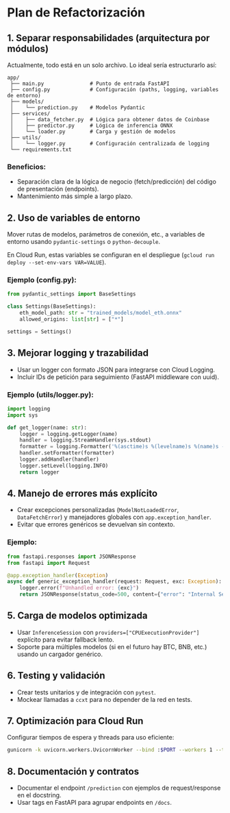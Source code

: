 # Plan de Refactorización

## 1. Separar responsabilidades (arquitectura por módulos)

Actualmente, todo está en un solo archivo. Lo ideal sería estructurarlo así:

```
app/
 ├── main.py               # Punto de entrada FastAPI
 ├── config.py             # Configuración (paths, logging, variables de entorno)
 ├── models/
 │    └── prediction.py    # Modelos Pydantic
 ├── services/
 │    ├── data_fetcher.py  # Lógica para obtener datos de Coinbase
 │    ├── predictor.py     # Lógica de inferencia ONNX
 │    └── loader.py        # Carga y gestión de modelos
 ├── utils/
 │    └── logger.py        # Configuración centralizada de logging
 └── requirements.txt
```

### Beneficios:
- Separación clara de la lógica de negocio (fetch/predicción) del código de presentación (endpoints).
- Mantenimiento más simple a largo plazo.

## 2. Uso de variables de entorno

Mover rutas de modelos, parámetros de conexión, etc., a variables de entorno usando `pydantic-settings` o `python-decouple`.

En Cloud Run, estas variables se configuran en el despliegue (`gcloud run deploy --set-env-vars VAR=VALUE`).

### Ejemplo (config.py):

```python
from pydantic_settings import BaseSettings

class Settings(BaseSettings):
    eth_model_path: str = "trained_models/model_eth.onnx"
    allowed_origins: list[str] = ["*"]

settings = Settings()
```

## 3. Mejorar logging y trazabilidad

- Usar un logger con formato JSON para integrarse con Cloud Logging.
- Incluir IDs de petición para seguimiento (FastAPI middleware con uuid).

### Ejemplo (utils/logger.py):

```python
import logging
import sys

def get_logger(name: str):
    logger = logging.getLogger(name)
    handler = logging.StreamHandler(sys.stdout)
    formatter = logging.Formatter('%(asctime)s %(levelname)s %(name)s - %(message)s')
    handler.setFormatter(formatter)
    logger.addHandler(handler)
    logger.setLevel(logging.INFO)
    return logger
```

## 4. Manejo de errores más explícito

- Crear excepciones personalizadas (`ModelNotLoadedError`, `DataFetchError`) y manejadores globales con `app.exception_handler`.
- Evitar que errores genéricos se devuelvan sin contexto.

### Ejemplo:

```python
from fastapi.responses import JSONResponse
from fastapi import Request

@app.exception_handler(Exception)
async def generic_exception_handler(request: Request, exc: Exception):
    logger.error(f"Unhandled error: {exc}")
    return JSONResponse(status_code=500, content={"error": "Internal Server Error"})
```

## 5. Carga de modelos optimizada

- Usar `InferenceSession` con `providers=["CPUExecutionProvider"]` explícito para evitar fallback lento.
- Soporte para múltiples modelos (si en el futuro hay BTC, BNB, etc.) usando un cargador genérico.

## 6. Testing y validación

- Crear tests unitarios y de integración con `pytest`.
- Mockear llamadas a `ccxt` para no depender de la red en tests.

## 7. Optimización para Cloud Run

Configurar tiempos de espera y threads para uso eficiente:

```bash
gunicorn -k uvicorn.workers.UvicornWorker --bind :$PORT --workers 1 --threads 8 --timeout 0
```

## 8. Documentación y contratos

- Documentar el endpoint `/prediction` con ejemplos de request/response en el docstring.
- Usar tags en FastAPI para agrupar endpoints en `/docs`.